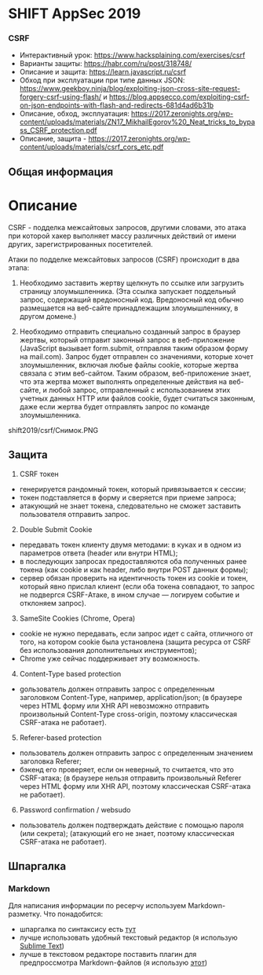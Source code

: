 # SHIFT AppSec 2019





### CSRF
- Интерактивный урок: https://www.hacksplaining.com/exercises/csrf
- Варианты защиты: https://habr.com/ru/post/318748/
- Описание и защита: https://learn.javascript.ru/csrf
- Обход при эксплуатации при типе данных JSON: https://www.geekboy.ninja/blog/exploiting-json-cross-site-request-forgery-csrf-using-flash/ и https://blog.appsecco.com/exploiting-csrf-on-json-endpoints-with-flash-and-redirects-681d4ad6b31b
- Описание, обход, эксплуатация: https://2017.zeronights.org/wp-content/uploads/materials/ZN17_MikhailEgorov%20_Neat_tricks_to_bypass_CSRF_protection.pdf
- Описание, защита - https://2017.zeronights.org/wp-content/uploads/materials/csrf_cors_etc.pdf

## Общая информация
# Описание

CSRF - подделка межсайтовых запросов, другими словами, это атака при которой хакер выполняет массу различных действий от имени других, зарегистрированных посетителей.

Атаки по подделке межсайтовых запросов (CSRF) происходит в два этапа:
1) Необходимо заставить жертву щелкнуть по ссылке или загрузить страницу злоумышленника. (Эта ссылка запускает поддельный запрос, содержащий вредоносный код. Вредоносный код обычно размещается на веб-сайте принадлежащим злоумышленнику, в другом домене.)
  

2) Необходимо отправить специально созданный запрос в браузер жертвы, который отправит законный запрос в веб-приложение (JavaScript вызывает form.submit, отправляя таким образом форму на mail.com). Запрос будет отправлен со значениями, которые хочет злоумышленник, включая любые файлы cookie, которые жертва связала с этим веб-сайтом. Таким образом, веб-приложение знает, что эта жертва может выполнять определенные действия на веб-сайте, и любой запрос, отправленный с использованием этих учетных данных HTTP или файлов cookie, будет считаться законным, даже если жертва будет отправлять запрос по команде злоумышленника.

shift2019/csrf/Снимок.PNG 



## Защита

1) CSRF токен 
* генерируется рандомный токен, который привязывается к сессии; 
* токен подставляется в форму и сверяется при приеме запроса; 
* атакующий не знает токена, следовательно не сможет заставить пользователя отправить запрос.

2) Double Submit Cookie 
* передавать токен клиенту двумя методами: в куках и в одном из параметров ответа (header или внутри HTML); 
* в последующих запросах предоставляются оба полученных ранее токена (как cookie и как header, либо внутри POST данных формы);
* сервер обязан проверить на идентичность токен из cookie и токен, который явно прислал клиент (если оба токена совпадают, то запрос не подвергся CSRF-Атаке, в ином случае — логируем событие и отклоняем запрос).

3) SameSite Cookies (Chrome, Opera)
* cookie не нужно передавать, если запрос идет с сайта, отличного от того, на котором cookie была установлена (защита ресурса от CSRF без использования дополнительных инструментов);
* Chrome уже сейчас поддерживает эту возможность.

4) Content-Type based protection
* gользователь должен отправить запрос с определенным заголовком Content-Type, например, application/json; 
(в браузере через HTML форму или XHR API невозможно отправить произвольный Content-Type cross-origin, поэтому классическая CSRF-атака не работает).

5) Referer-based protection
* пользователь должен отправить запрос с определенным значением заголовка Referer; 
* бэкенд его проверяет, если он неверный, то считается, что это CSRF-атака;
(в браузере нельзя отправить произвольный Referer через HTML форму или XHR API, поэтому классическая CSRF-атака не работает).

6) Password confirmation / websudo
* пользователь должен подтверждать действие с помощью пароля (или секрета);
(атакующий его не знает, поэтому классическая CSRF-атака не работает).




## Шпаргалка
### Markdown
Для написания информации по ресерчу используем Markdown-разметку.
Что понадобится:
- шпаргалка по синтаксису есть [тут](https://github.com/adam-p/markdown-here/wiki/Markdown-Cheatsheet)
- лучше использовать удобный текстовый редактор (я использую [Sublime Text](https://www.sublimetext.com/))
- лучше в текстовом редакторе поставить плагин для предпроссмотра Markdown-файлов (я использую [этот](https://packagecontrol.io/packages/MarkdownPreview))





